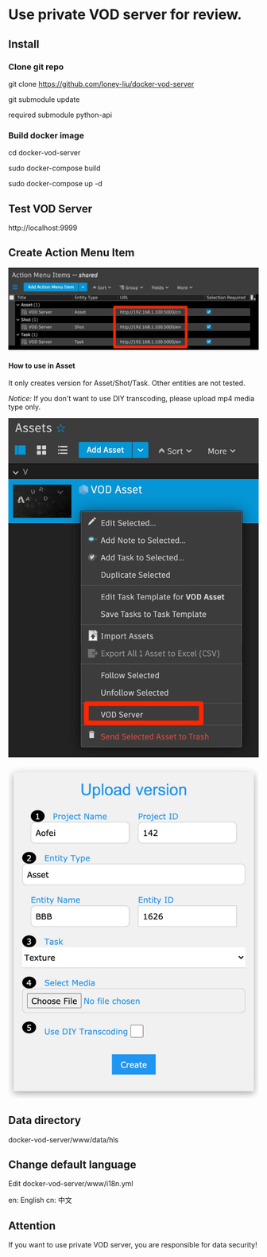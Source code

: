 # Use private VOD server for review.

## Install

### Clone git repo

git clone https://github.com/loney-liu/docker-vod-server

git submodule update

required submodule python-api

### Build docker image

cd docker-vod-server

sudo docker-compose build

sudo docker-compose up -d

## Test VOD Server

http://localhost:9999

## Create Action Menu Item

![AMI](https://github.com/loney-liu/docker-vod-server/blob/master/demo/Action_Menu_Items.jpg)

#### How to use in Asset

It only creates version for Asset/Shot/Task. Other entities are not tested.

*Notice:* If you don't want to use DIY transcoding, please upload mp4 media type only.

![Asset](https://github.com/loney-liu/docker-vod-server/blob/master/demo/Asset.jpg)

![upload](https://github.com/loney-liu/docker-vod-server/blob/master/demo/Uploader.jpg)

## Data directory

docker-vod-server/www/data/hls

## Change default language

Edit docker-vod-server/www/i18n.yml

en: English
cn: 中文

## Attention

If you want to use private VOD server, you are responsible for data security!